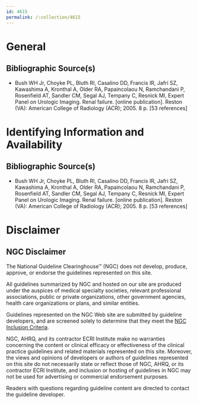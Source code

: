```yaml
---
id: 4615
permalink: /:collection/4615
---
```


# General

## Bibliographic Source(s)

- Bush WH Jr, Choyke PL, Bluth RI, Casalino DD, Francis IR, Jafri SZ, Kawashima A, Kronthal A, Older RA, Papaincolaou N, Ramchandani P, Rosenfield AT, Sandler CM, Segal AJ, Tempany C, Resnick MI, Expert Panel on Urologic Imaging. Renal failure. [online publication]. Reston (VA): American College of Radiology (ACR); 2005. 8 p. [53 references]

# Identifying Information and Availability

## Bibliographic Source(s)

- Bush WH Jr, Choyke PL, Bluth RI, Casalino DD, Francis IR, Jafri SZ, Kawashima A, Kronthal A, Older RA, Papaincolaou N, Ramchandani P, Rosenfield AT, Sandler CM, Segal AJ, Tempany C, Resnick MI, Expert Panel on Urologic Imaging. Renal failure. [online publication]. Reston (VA): American College of Radiology (ACR); 2005. 8 p. [53 references]

# Disclaimer

## NGC Disclaimer

The National Guideline Clearinghouse™ (NGC) does not develop, produce, approve, or endorse the guidelines represented on this site.

All guidelines summarized by NGC and hosted on our site are produced under the auspices of medical specialty societies, relevant professional associations, public or private organizations, other government agencies, health care organizations or plans, and similar entities.

Guidelines represented on the NGC Web site are submitted by guideline developers, and are screened solely to determine that they meet the [NGC Inclusion Criteria](/help-and-about/summaries/inclusion-criteria).

NGC, AHRQ, and its contractor ECRI Institute make no warranties concerning the content or clinical efficacy or effectiveness of the clinical practice guidelines and related materials represented on this site. Moreover, the views and opinions of developers or authors of guidelines represented on this site do not necessarily state or reflect those of NGC, AHRQ, or its contractor ECRI Institute, and inclusion or hosting of guidelines in NGC may not be used for advertising or commercial endorsement purposes.

Readers with questions regarding guideline content are directed to contact the guideline developer.

